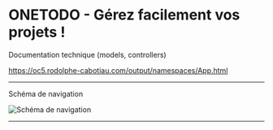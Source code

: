 ﻿# ONETODO - Gérez facilement vos projets !

Documentation technique (models, controllers)

https://oc5.rodolphe-cabotiau.com/output/namespaces/App.html

<hr>

Schéma de navigation

![Schéma de navigation](https://raw.githubusercontent.com/Rorothejedi/projet_5_openclassrooms/master/public/img/Sch%C3%A9ma%20de%20navigation%20-%20Onetodo.png)
<hr>
